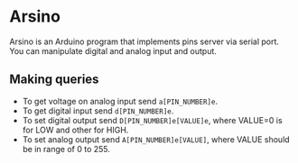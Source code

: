 # Arsino
Arsino is an Arduino program that implements pins server via serial port. You can manipulate digital and analog input and output.

## Making queries
* To get voltage on analog input send `a[PIN_NUMBER]e`.
* To get digital input send `d[PIN_NUMBER]e`.
* To set digital output send `D[PIN_NUMBER]e[VALUE]e`, where VALUE=0 is for LOW and other for HIGH.
* To set analog output send `A[PIN_NUMBER]e[VALUE]`, where VALUE should be in range of 0 to 255.

